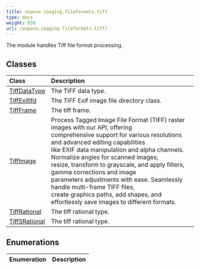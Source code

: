```yaml
---
title: aspose.imaging.fileformats.tiff
type: docs
weight: 650
url: /aspose.imaging.fileformats.tiff/
---
```



The module handles Tiff file format processing.

## **Classes**
| **Class** | **Description** |
| :- | :- |
| [TiffDataType](/imaging/python-net/aspose.imaging.fileformats.tiff/tiffdatatype/) | The TIFF data type. |
| [TiffExifIfd](/imaging/python-net/aspose.imaging.fileformats.tiff/tiffexififd/) | The TIFF Exif image file directory class. |
| [TiffFrame](/imaging/python-net/aspose.imaging.fileformats.tiff/tiffframe/) | The tiff frame. |
| [TiffImage](/imaging/python-net/aspose.imaging.fileformats.tiff/tiffimage/) | Process Tagged Image File Format (TIFF) raster images with our API, offering<br/>            comprehensive support for various resolutions and advanced editing capabilities<br/>            like EXIF data manipulation and alpha channels. Normalize angles for scanned images,<br/>            resize, transform to grayscale, and apply filters, gamma corrections and image<br/>            parameters adjustments with ease. Seamlessly handle multi-frame TIFF files,<br/>            create graphics paths, add shapes, and effortlessly save images to different formats. |
| [TiffRational](/imaging/python-net/aspose.imaging.fileformats.tiff/tiffrational/) | The tiff rational type. |
| [TiffSRational](/imaging/python-net/aspose.imaging.fileformats.tiff/tiffsrational/) | The tiff rational type. |
## **Enumerations**
| **Enumeration** | **Description** |
| :- | :- |
